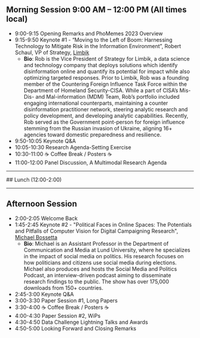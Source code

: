 

## Morning Session 9:00 AM – 12:00 PM (All times local)

- 9:00-9:15 Opening Remarks and PhoMemes 2023 Overview
- 9:15-9:50 Keynote #1 - “Moving to the Left of Boom: Harnessing Technology to Mitigate Risk in the Information Environment”, Robert Schaul, VP of Strategy, [Limbik](https://www.limbik.com/)
    - __Bio__: Rob is the Vice President of Strategy for Limbik, a data science and technology company that deploys solutions which identify disinformation online and quantify its potential for impact while also optimizing targeted responses. Prior to Limbik, Rob was a founding member of the Countering Foreign Influence Task Force within the Department of Homeland Security-CISA. While a part of CISA’s Mis- Dis- and Mal-information (MDM) Team, Rob’s portfolio included engaging international counterparts, maintaining a counter disinformation practitioner network, steering analytic research and policy development, and developing analytic capabilities. Recently, Rob served as the Government point-person for foreign influence stemming from the Russian invasion of Ukraine, aligning 16+ agencies toward domestic preparedness and resilience. 
- 9:50-10:05 Keynote Q&A
- 10:05-10:30 Research Agenda-Setting Exercise
- 10:30-11:00 ☕️ Coffee Break / Posters ☕️
- 11:00-12:00 Panel Discussion, A Multimodal Research Agenda

<hr>
## Lunch (12:00-2:00)
<hr>

## Afternoon Session 

- 2:00-2:05 Welcome Back
- 1:45-2:45 Keynote #2 - "Political Faces in Online Spaces: The Potentials and Pitfalls of Computer Vision for Digital Campaigning Research", [Michael Bossetta](https://michaelbossetta.com/)
    - __Bio__: Michael is an Assistant Professor in the Department of Communication and Media at Lund University, where he specializes in the impact of social media on politics. His research focuses on how politicians and citizens use social media during elections. Michael also produces and hosts the Social Media and Politics Podcast, an interview-driven podcast aiming to disseminate research findings to the public. The show has over 175,000 downloads from 150+ countries.
- 2:45-3:00 Keynote Q&A
- 3:00-3:30 Paper Session #1, Long Papers
- 3:30-4:00 ☕️ Coffee Break / Posters ☕️
- 4:00-4:30 Paper Session #2, WiPs
- 4:30-4:50 Data Challenge Lightning Talks and Awards
- 4:50-5:00 Looking Forward and Closing Remarks




